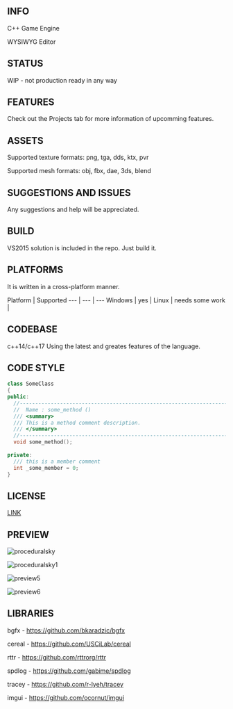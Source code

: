 ## INFO
C++ Game Engine

WYSIWYG Editor

## STATUS
WIP - not production ready in any way

## FEATURES
Check out the Projects tab for more information of upcomming features.

## ASSETS
Supported texture formats: png, tga, dds, ktx, pvr

Supported mesh formats: obj, fbx, dae, 3ds, blend

## SUGGESTIONS AND ISSUES
Any suggestions and help will be appreciated.

## BUILD
VS2015 solution is included in the repo. Just build it.

## PLATFORMS
It is written in a cross-platform manner.

Platform | Supported
--- | --- | ---
Windows | yes |
Linux | needs some work |

## CODEBASE
c++14/c++17 Using the latest and greates features of the language.

## CODE STYLE
```c++
class SomeClass
{
public:
  //-----------------------------------------------------------------------------
  //  Name : some_method ()
  /// <summary>
  /// This is a method comment description.
  /// </summary>
  //-----------------------------------------------------------------------------
  void some_method();
  
private:
  /// this is a member comment
  int _some_member = 0;
}
```

## LICENSE
[LINK](LICENSE.md)

## PREVIEW
![proceduralsky](https://cloud.githubusercontent.com/assets/1499411/22755670/d6cf794e-ee4c-11e6-92cd-e29ae30eefc8.png)

![proceduralsky1](https://cloud.githubusercontent.com/assets/1499411/22755669/d6cd60fa-ee4c-11e6-9ff2-ebf0e3535e39.png)

![preview5](https://cloud.githubusercontent.com/assets/1499411/22198936/6a085efe-e161-11e6-8d76-3ba179e7c76b.png)

![preview6](https://cloud.githubusercontent.com/assets/1499411/22198950/78759b82-e161-11e6-9681-219d15f1482f.png)

## LIBRARIES
bgfx - https://github.com/bkaradzic/bgfx

cereal - https://github.com/USCiLab/cereal

rttr - https://github.com/rttrorg/rttr

spdlog - https://github.com/gabime/spdlog

tracey - https://github.com/r-lyeh/tracey

imgui - https://github.com/ocornut/imgui
